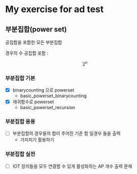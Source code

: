My exercise for ad test
=======================

## 부분집합(power set)

공집합을 포함한 모든 부분집합

경우의 수 공집합 포함 : 

```math
2^n
```

### 부분집합 기본

- [x] binarycounting 으로 powerset
  * basic_powerset_binarycounting 
- [x] 재귀함수로 powerset
  * basic_powerset_recursion 

### 부분집합 응용

- [ ] 부분집합의 경우들의 합이 주어진 기준 합 일경우 들을 출력
  * 가지치기 활용하기

### 부분집합 실전

- [ ] IOT 장치들을 모두 연결할 수 있게 활성화하는 AP 개수 출력 문제
